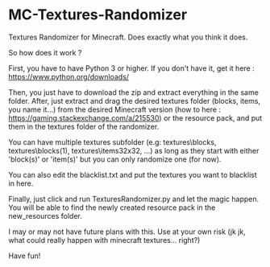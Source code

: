 # MC-Textures-Randomizer
Textures Randomizer for Minecraft. Does exactly what you think it does.

So how does it work ?

First, you have to have Python 3 or higher.
If you don't have it, get it here : https://www.python.org/downloads/

Then, you just have to download the zip and extract everything in the same folder.
After, just extract and drag the desired textures folder (blocks, items, you name it...) from the desired Minecraft version (how to here : https://gaming.stackexchange.com/a/215530) or the resource pack, and put them in the textures folder of the randomizer.

You can have multiple textures subfolder (e.g: textures\blocks, textures\blocks(1), textures\items32x32, ...) as long as they start with either 'block(s)' or 'item(s)' but you can only randomize one (for now).

You can also edit the blacklist.txt and put the textures you want to blacklist in here.

Finally, just click and run TexturesRandomizer.py and let the magic happen.
You will be able to find the newly created resource pack in the new_resources folder.

I may or may not have future plans with this. Use at your own risk (jk jk, what could really happen with minecraft textures... right?)

Have fun!

